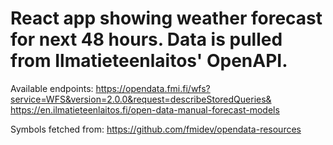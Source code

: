 # React app showing weather forecast for next 48 hours. Data is pulled from Ilmatieteenlaitos' OpenAPI.

Available endpoints:
https://opendata.fmi.fi/wfs?service=WFS&version=2.0.0&request=describeStoredQueries&
https://en.ilmatieteenlaitos.fi/open-data-manual-forecast-models

Symbols fetched from:
https://github.com/fmidev/opendata-resources
